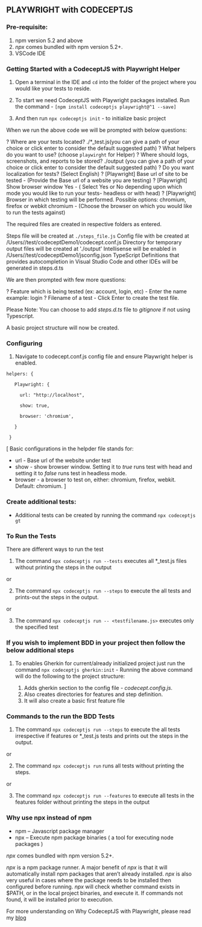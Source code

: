 ## PLAYWRIGHT with CODECEPTJS

### Pre-requisite:

1. npm version 5.2 and above
2. *npx* comes bundled with npm version 5.2+.
3. VSCode IDE

### Getting Started with a CodeceptJS with Playwright Helper

1. Open a terminal in the IDE and `cd` into the folder of the project where you would like your tests to reside.

2. To start we need CodeceptJS with Playwright packages installed. Run the command - `[npm install codeceptjs playwright@^1 --save]`

3. And then run `npx codeceptjs init` - to initialize basic project

  When we run the above code we will be prompted with below questions:

? Where are your tests located? ./*_test.js(you can give a path of your choice or click enter to consider the default suggested path)
? What helpers do you want to use? (choose `playwirght` for Helper)
? Where should logs, screenshots, and reports to be stored? ./output (you can give a path of your choice or click enter to consider the default suggested path)
? Do you want localization for tests? (Select English)
? [Playwright] Base url of site to be tested - (Provide the Base url of a website you are testing)
? [Playwright] Show browser window Yes - ( Select Yes or No depending upon which mode you would like to run your tests- headless or with head)
? [Playwright] Browser in which testing will be performed. Possible options: chromium, firefox or webkit chromium - (Choose the browser on which you would like to run the tests against)

The required files are created in respective folders as entered. 

Steps file will be created at `./steps_file.js`
Config file with be created at /Users/<username>/test/codeceptDemo1/codecept.conf.js
Directory for temporary output files will be created at './output'
Intellisense will be enabled in /Users/<username>/test/codeceptDemo1/jsconfig.json
TypeScript Definitions that provides autocompletion in Visual Studio Code and other IDEs will be generated in steps.d.ts 

We are then prompted with few more questions:

? Feature which is being tested (ex: account, login, etc) - Enter the name example: login
? Filename of a test - Click Enter to create the test file. 

Please Note: You can choose to add *steps.d.ts* file to *gitignore* if not using Typescript.

A basic project structure will now be created.

### Configuring

1. Navigate to codecept.conf.js config file and  ensure Playwright helper is enabled. 

 ```
 helpers: {
    
    Playwright: {
      
      url: "http://localhost",
      
      show: true,
      
      browser: 'chromium',
    
    }
  
  }
  ```

[
  Basic configurations in the helpder file stands for: 
- url - Base url of the website under test
- show - show browser window. Setting it to *true* runs test with head and setting it to *false* runs test in headless mode.
- browser - a browser to test on, either: chromium, firefox, webkit. Default: chromium.
]


### Create additional tests:

- Additional tests can be created by running the command `npx codeceptjs gt` 
  

### To Run the Tests

There are different ways to run the test

1. The command `npx codeceptjs run --tests` executes all *_test.js files without printing the steps in the output

or

2. The command `npx codeceptjs run --steps` to execute the all tests and prints-out the steps in the output. 

or

  
3. The command `npx codeceptjs run -- <testfilename.js>` executes only the specified test
   


### If you wish to implement BDD in your project then follow the below additional steps

1. To enables Gherkin for current/already initialized project just run the command `npx codeceptjs gherkin:init` - 
  Running the above command will do the following to the project structure:

    1. Adds gherkin section to the config file - *codecept.config.js*. 
    2. Also creates directories for features and step definition. 
    3. It will also create a basic first feature file     


### Commands to the run the BDD Tests 

1. The command `npx codeceptjs run --steps` to execute the all tests irrespective if features or *_test.js tests and prints out the steps in the output. 

or 

2. The command `npx codeceptjs run` runs all tests without printing the steps.

or

3. The command `npx codeceptjs run --features` to execute all tests in the features folder without printing the steps in the output


### Why use npx instead of npm

- npm – Javascript package manager
- npx – Execute npm package binaries ( a tool for executing node packages )

*npx* comes bundled with npm version 5.2+.

*npx* is a npm package runner.
A major benefit of *npx* is that it will automatically install npm packages that aren’t already installed. *npx* is also very useful in cases where the package needs to be installed then configured before running. *npx* will check whether command exists in $PATH, or in the local project binaries, and execute it. If commands not found, it will be installed prior to execution.

For more understanding on Why CodeceptJS with Playwright, please read my [blog](https://medium.com/@bhaawna1805/bc6770b78cff?source=friends_link&sk=a482c58557f46b07332fc5d51ff5c230)
